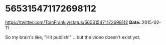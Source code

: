 # 565315471172698112
https://twitter.com/TomFrankly/status/565315471172698112
**Date:** 2015-02-11

So my brain's like, "Hit publish!" ...but the video doesn't exist yet.
